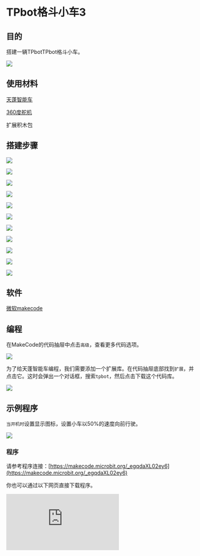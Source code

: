 ﻿---
sidebar_position: 7
sidebar_label: TPbot格斗小车3
---

# TPbot格斗小车3

## 目的

搭建一辆TPbotTPbot格斗小车。


![](https://wiki-media-ef.oss-cn-hongkong.aliyuncs.com//images/tpbot-brick-expansion-case-07-01.png)

## 使用材料


[天蓬智能车](https://www.elecfreaks.com/tpbot.html)

[360度舵机](https://www.elecfreaks.com/geekservo-2kg-360-degrees-compatible-with-lego.html)

扩展积木包



## 搭建步骤

![](https://wiki-media-ef.oss-cn-hongkong.aliyuncs.com//images/tpbot-brick-expansion-step-07-01.png)

![](https://wiki-media-ef.oss-cn-hongkong.aliyuncs.com//images/tpbot-brick-expansion-step-07-02.png)

![](https://wiki-media-ef.oss-cn-hongkong.aliyuncs.com//images/tpbot-brick-expansion-step-07-03.png)

![](https://wiki-media-ef.oss-cn-hongkong.aliyuncs.com//images/tpbot-brick-expansion-step-07-04.png)

![](https://wiki-media-ef.oss-cn-hongkong.aliyuncs.com//images/tpbot-brick-expansion-step-07-05.png)

![](https://wiki-media-ef.oss-cn-hongkong.aliyuncs.com//images/tpbot-brick-expansion-step-07-06.png)

![](https://wiki-media-ef.oss-cn-hongkong.aliyuncs.com//images/tpbot-brick-expansion-step-07-07.png)

![](https://wiki-media-ef.oss-cn-hongkong.aliyuncs.com//images/tpbot-brick-expansion-step-07-08.png)

![](https://wiki-media-ef.oss-cn-hongkong.aliyuncs.com//images/tpbot-brick-expansion-step-07-09.png)

![](https://wiki-media-ef.oss-cn-hongkong.aliyuncs.com//images/tpbot-brick-expansion-step-07-10.png)

![](https://wiki-media-ef.oss-cn-hongkong.aliyuncs.com//images/tpbot-brick-expansion-step-07-11.png)





## 软件

[微软makecode](https://makecode.microbit.org/#)


## 编程



在MakeCode的代码抽屉中点击`高级`，查看更多代码选项。

![](https://wiki-media-ef.oss-cn-hongkong.aliyuncs.com//images/tpbot-brick-expansion-case-01-03.png)

为了给天蓬智能车编程，我们需要添加一个扩展库。在代码抽屉底部找到`扩展`，并点击它。这时会弹出一个对话框，搜索`tpbot`，然后点击下载这个代码库。

![](https://wiki-media-ef.oss-cn-hongkong.aliyuncs.com//images/tpbot-brick-expansion-case-01-04.png)



## 示例程序

`当开机时`设置显示图标，设置小车以50%的速度向前行驶。

![](https://wiki-media-ef.oss-cn-hongkong.aliyuncs.com//images/tpbot-brick-expansion-case-03-05.png)


### 程序

请参考程序连接：[https://makecode.microbit.org/_egqdaXL02ey6](https://makecode.microbit.org/_egqdaXL02ey6)

你也可以通过以下网页直接下载程序。

<div
    style={{
        position: 'relative',
        paddingBottom: '60%',
        overflow: 'hidden',
    }}
>
    <iframe
        src="https://makecode.microbit.org/_egqdaXL02ey6"
        frameborder="0"
        sandbox="allow-popups allow-forms allow-scripts allow-same-origin"
        style={{
            position: 'absolute',
            width: '100%',
            height: '100%',
        }}
    />
</div>

## 结论


小车向前行驶，使用车头前端的叉子推开其它小车。
